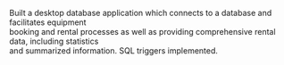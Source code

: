 Built a desktop database application which connects to a database and facilitates equipment   
booking and rental processes as well as providing comprehensive rental data, including statistics    
and summarized information. SQL triggers implemented.
